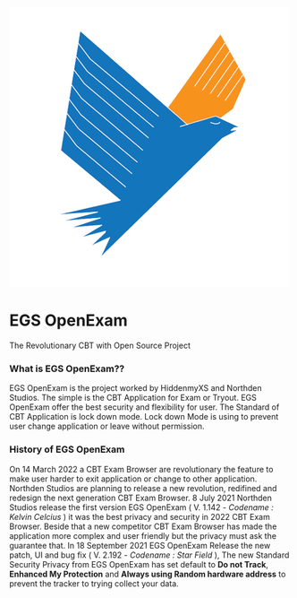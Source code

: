 ![alt text](https://github.com/HiddenmyXS/Open-Exam/blob/main/logo.png)

# EGS OpenExam
The Revolutionary CBT with Open Source Project

### What is EGS OpenExam??
EGS OpenExam is the project worked by HiddenmyXS and Northden Studios. The simple is the CBT Application 
for Exam or Tryout. EGS OpenExam offer the best security and flexibility for user.
The Standard of CBT Application is lock down mode. Lock down Mode is using to prevent user change application or leave without permission.

### History of EGS OpenExam
On 14 March 2022 a CBT Exam Browser are revolutionary the feature to make user harder to exit application or change to other application.
Northden Studios are planning to release a new revolution, redifined and redesign the next generation CBT Exam Browser. 8 July 2021
Northden Studios release the first version EGS OpenExam ( V. 1.142 - *Codename : Kelvin Celcius* ) it was the best privacy and security in
2022 CBT Exam Browser. Beside that a new competitor CBT Exam Browser has made the application more complex and user friendly but the privacy
must ask the guarantee that. In 18 September 2021 EGS OpenExam Release the new patch, UI and bug fix ( V. 2.192 - *Codename : Star Field* ),
The new Standard Security Privacy from EGS OpenExam has set default to **Do not Track**, **Enhanced My Protection** and **Always using Random hardware address**
to prevent the tracker to trying collect your data.
